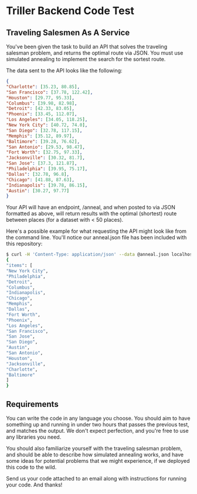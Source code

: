 # Triller Backend Code Test

## Traveling Salesmen As A Service

You've been given the task to build an API that solves the traveling
salesman problem, and returns the optimal route via JSON. You must use
simulated annealing to implement the search for the sortest route.

The data sent to the API looks like the following:

```json
{
"Charlotte": [35.23, 80.85],
"San Francisco": [37.78, 122.42],
"Houston": [29.77, 95.33],
"Columbus": [39.98, 82.98],
"Detroit": [42.33, 83.05],
"Phoenix": [33.45, 112.07],
"Los Angeles": [34.05, 118.25],
"New York City": [40.72, 74.0],
"San Diego": [32.78, 117.15],
"Memphis": [35.12, 89.97],
"Baltimore": [39.28, 76.62],
"San Antonio": [29.53, 98.47],
"Fort Worth": [32.75, 97.33],
"Jacksonville": [30.32, 81.7],
"San Jose": [37.3, 121.87],
"Philadelphia": [39.95, 75.17],
"Dallas": [32.78, 96.8],
"Chicago": [41.88, 87.63],
"Indianapolis": [39.78, 86.15],
"Austin": [30.27, 97.77]
}
```

Your API will have an endpoint, /anneal, and when posted to via JSON
formatted as above, will return results with the optimal (shortest)
route between places (for a dataset with < 50 places).

Here's a possible example for what requesting the API might look like
from the command line. You'll notice our anneal.json file has been
included with this repository:

```bash
$ curl -H 'Content-Type: application/json' --data @anneal.json localhost:5000/anneal
{
"items": [
"New York City",
"Philadelphia",
"Detroit",
"Columbus",
"Indianapolis",
"Chicago",
"Memphis",
"Dallas",
"Fort Worth",
"Phoenix",
"Los Angeles",
"San Francisco",
"San Jose",
"San Diego",
"Austin",
"San Antonio",
"Houston",
"Jacksonville",
"Charlotte",
"Baltimore"
]
}
```

## Requirements

You can write the code in any language you choose. You should aim to
have something up and running in under two hours that passes the
previous test, and matches the output. We don't expect perfection, and
you're free to use any libraries you need.

You should also familiarize yourself with the traveling salesman
problem, and should be able to describe how simulated annealing works,
and have some ideas for potential problems that we might experience,
if we deployed this code to the wild.

Send us your code attached to an email along with instructions for
running your code. And thanks!

